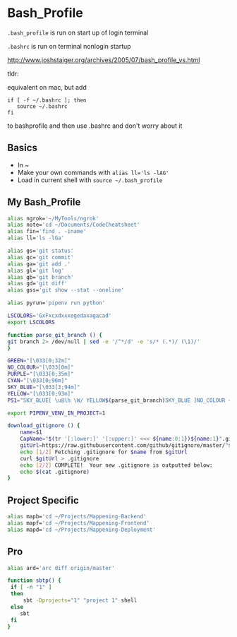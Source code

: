 # Bash_Profile

`.bash_profile` is run on start up of login terminal

`.bashrc` is run on terminal nonlogin startup

http://www.joshstaiger.org/archives/2005/07/bash_profile_vs.html

tldr: 

equivalent on mac, but add 

```
if [ -f ~/.bashrc ]; then
   source ~/.bashrc
fi
```

to bashprofile and then use .bashrc and don't worry about it

## Basics

- In ~
- Make your own commands with `alias ll='ls -lAG'`
- Load in current shell with `source ~/.bash_profile`

## My Bash_Profile

```bash
alias ngrok='~/MyTools/ngrok'
alias note='cd ~/Documents/CodeCheatsheet'
alias fin='find . -iname'
alias ll='ls -lGa'

alias gs='git status'
alias gc='git commit'
alias ga='git add .'
alias gl='git log'
alias gb='git branch'
alias gd='git diff'
alias gss='git show --stat --oneline'

alias pyrun='pipenv run python'

LSCOLORS='GxFxcxdxxxegedaxagacad'
export LSCOLORS

function parse_git_branch () {
git branch 2> /dev/null | sed -e '/^*/d' -e 's/* (.*)/ (\1)/'
}

GREEN="[\033[0;32m]"
NO_COLOUR="[\033[0m]"
PURPLE="[\033[0;35m]"
CYAN="[\033[0;96m]"
SKY_BLUE="[\033[3;94m]"
YELLOW="[\033[0;93m]"
PS1="SKY_BLUE[ \u@\h \W/ YELLOW$(parse_git_branch)SKY_BLUE ]NO_COLOUR ~ "

export PIPENV_VENV_IN_PROJECT=1 

download_gitignore () {
    name=$1
    CapName="$(tr '[:lower:]' '[:upper:]' <<< ${name:0:1})${name:1}".gitignore
    gitUrl=https://raw.githubusercontent.com/github/gitignore/master/"$CapName"
    echo [1/2] Fetching .gitignore for $name from $gitUrl
    curl $gitUrl > .gitignore
    echo [2/2] COMPLETE!  Your new .gitignore is outputted below:
    echo $(cat .gitignore)
}

```

## Project Specific

```bash
alias mapb='cd ~/Projects/Mappening-Backend'
alias mapf='cd ~/Projects/Mappening-Frontend'
alias mapd='cd ~/Projects/Mappening-Deployment'
```

## Pro

```bash
alias ard='arc diff origin/master'

function sbtp() {
 if [ -n "1" ]
 then
     sbt -Dprojects="1" "project 1" shell
 else
    sbt
 fi
}

```



